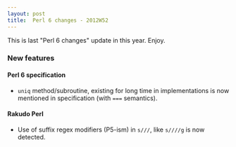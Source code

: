 ```yaml
---
layout: post
title:  Perl 6 changes - 2012W52
---
```

This is last "Perl 6 changes" update in this year. Enjoy.

### New features
#### Perl 6 specification
* `uniq` method/subroutine, existing for long time in implementations
  is now mentioned in specification (with `===` semantics).

#### Rakudo Perl
* Use of suffix regex modifiers (P5-ism) in `s///`, like `s////g` is
  now detected.
